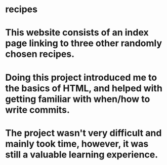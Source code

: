 # recipes

# This website consists of an index page linking to three other randomly chosen recipes.

# Doing this project introduced me to the basics of HTML, and helped with getting familiar with when/how to write commits.

# The project wasn't very difficult and mainly took time, however, it was still a valuable learning experience.